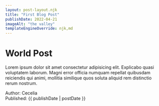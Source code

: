 ```yaml
---
layout: post-layout.njk 
title: "First Blog Post"
publishDate: 2022-04-21
imageAlt: "the valley"
templateEngineOverride: njk,md
---
```

# World Post
Lorem ipsum dolor sit amet consectetur adipisicing elit. Explicabo quasi voluptatem laborum. Magni error officia numquam repellat quibusdam reiciendis qui animi, mollitia similique quos soluta aliquid rem distinctio rerum nostrum.

Author: Cecelia<br/>
Published: {{ publishDate  | postDate }}
